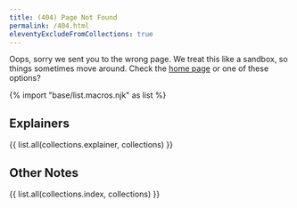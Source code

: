 ```yaml
---
title: (404) Page Not Found
permalink: /404.html
eleventyExcludeFromCollections: true
---
```


Oops,
sorry we sent you
to the wrong page.
We treat this like a sandbox,
so things sometimes move around.
Check
the [home page](/)
or one of these options?

{% import "base/list.macros.njk" as list %}

## Explainers

{{ list.all(collections.explainer, collections) }}

## Other Notes

{{ list.all(collections.index, collections) }}
